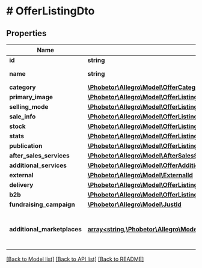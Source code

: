 # # OfferListingDto

## Properties

Name | Type | Description | Notes
------------ | ------------- | ------------- | -------------
**id** | **string** | The offer ID. | [optional]
**name** | **string** | The title of the offer. | [optional]
**category** | [**\Phobetor\Allegro\Model\OfferCategory**](OfferCategory.md) |  | [optional]
**primary_image** | [**\Phobetor\Allegro\Model\OfferListingDtoImage**](OfferListingDtoImage.md) |  | [optional]
**selling_mode** | [**\Phobetor\Allegro\Model\OfferListingDtoV1SellingMode**](OfferListingDtoV1SellingMode.md) |  | [optional]
**sale_info** | [**\Phobetor\Allegro\Model\OfferListingDtoV1SaleInfo**](OfferListingDtoV1SaleInfo.md) |  | [optional]
**stock** | [**\Phobetor\Allegro\Model\OfferListingDtoV1Stock**](OfferListingDtoV1Stock.md) |  | [optional]
**stats** | [**\Phobetor\Allegro\Model\OfferListingDtoV1Stats**](OfferListingDtoV1Stats.md) |  | [optional]
**publication** | [**\Phobetor\Allegro\Model\OfferListingDtoV1Publication**](OfferListingDtoV1Publication.md) |  | [optional]
**after_sales_services** | [**\Phobetor\Allegro\Model\AfterSalesServices**](AfterSalesServices.md) |  | [optional]
**additional_services** | [**\Phobetor\Allegro\Model\OfferAdditionalServices**](OfferAdditionalServices.md) |  | [optional]
**external** | [**\Phobetor\Allegro\Model\ExternalId**](ExternalId.md) |  | [optional]
**delivery** | [**\Phobetor\Allegro\Model\OfferListingDtoV1Delivery**](OfferListingDtoV1Delivery.md) |  | [optional]
**b2b** | [**\Phobetor\Allegro\Model\OfferListingDtoV1B2b**](OfferListingDtoV1B2b.md) |  | [optional]
**fundraising_campaign** | [**\Phobetor\Allegro\Model\JustId**](JustId.md) |  | [optional]
**additional_marketplaces** | [**array<string,\Phobetor\Allegro\Model\OfferListingDtoV1AdditionalMarketplace>**](OfferListingDtoV1AdditionalMarketplace.md) | Properties of the offer for each additional marketplace. | [optional]

[[Back to Model list]](../../README.md#models) [[Back to API list]](../../README.md#endpoints) [[Back to README]](../../README.md)
